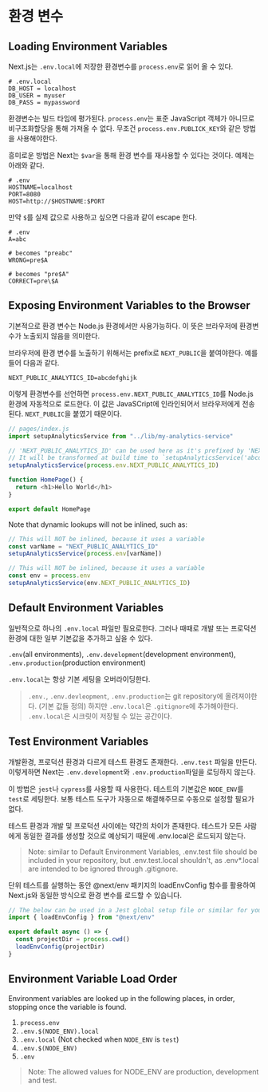 # 환경 변수

## Loading Environment Variables

Next.js는 `.env.local`에 저장한 환경변수를 `process.env`로 읽어 올 수 있다.

```
# .env.local
DB_HOST = localhost
DB_USER = myuser
DB_PASS = mypassword
```

환경변수는 빌드 타임에 평가된다. `process.env`는 표준 JavaScript 객체가 아니므로 비구조화할당을 통해 가져올 수 없다. 무조건 `process.env.PUBLICK_KEY`와 같은 방법을 사용해야한다.

흥미로운 방법은 Next는 `$var`을 통해 환경 변수를 재사용할 수 있다는 것이다. 예제는 아래와 같다.

```
# .env
HOSTNAME=localhost
PORT=8080
HOST=http://$HOSTNAME:$PORT
```

만약 `$`를 실제 값으로 사용하고 싶으면 다음과 같이 escape 한다.

```
# .env
A=abc

# becomes "preabc"
WRONG=pre$A

# becomes "pre$A"
CORRECT=pre\$A
```

## Exposing Environment Variables to the Browser

기본적으로 환경 변수는 Node.js 환경에서만 사용가능하다. 이 뜻은 브라우저에 환경변수가 노출되지 않음을 의미한다.

브라우저에 환경 변수를 노출하기 위해서는 prefix로 `NEXT_PUBLIC`을 붙여야한다. 예를 들어 다음과 같다.

```
NEXT_PUBLIC_ANALYTICS_ID=abcdefghijk
```

이렇게 환경변수를 선언하면 `process.env.NEXT_PUBLIC_ANALYTICS_ID`를 Node.js 환경에 자동적으로 로드한다.
이 값은 JavaSCript에 인라인되어서 브라우저에게 전송된다. `NEXT_PUBLIC`을 붙였기 때문이다.

```js
// pages/index.js
import setupAnalyticsService from "../lib/my-analytics-service"

// 'NEXT_PUBLIC_ANALYTICS_ID' can be used here as it's prefixed by 'NEXT_PUBLIC_'.
// It will be transformed at build time to `setupAnalyticsService('abcdefghijk')`.
setupAnalyticsService(process.env.NEXT_PUBLIC_ANALYTICS_ID)

function HomePage() {
  return <h1>Hello World</h1>
}

export default HomePage
```

Note that dynamic lookups will not be inlined, such as:

```js
// This will NOT be inlined, because it uses a variable
const varName = "NEXT_PUBLIC_ANALYTICS_ID"
setupAnalyticsService(process.env[varName])

// This will NOT be inlined, because it uses a variable
const env = process.env
setupAnalyticsService(env.NEXT_PUBLIC_ANALYTICS_ID)
```

## Default Environment Variables

일반적으로 하나의 `.env.local` 파일만 필요로한다. 그러나 때때로 개발 또는 프로덕션 환경에 대한 일부 기본값을 추가하고 싶을 수 있다.

`.env`(all environments), `.env.development`(development environment), `.env.production`(production environment)

`.env.local`는 항상 기본 세팅을 오버라이딩한다.

> `.env.`, `.env.devleopment`, `.env.production`는 git repository에 올려져야한다. (기본 값들 정의) 하지만 `.env.local`은 `.gitignore`에 추가해야한다. `.env.local`은 시크릿이 저장될 수 있는 공간이다.

## Test Environment Variables

개발환경, 프로덕션 환경과 다르게 테스트 환경도 존재한다. `.env.test` 파일을 만든다.
이렇게하면 Next는 `.env.development`와 `.env.production`파일을 로딩하지 않는다.

이 방법은 `jest`나 `cypress`를 사용할 때 사용한다. 테스트의 기본값은 `NODE_ENV`를 `test`로 세팅한다. 보통 테스트 도구가 자동으로 해결해주므로 수동으로 설정할 필요가 없다.

테스트 환경과 개발 및 프로덕션 사이에는 약간의 차이가 존재한다. 테스트가 모든 사람에게 동일한 결과를 생성할 것으로 예상되기 때문에 .env.local은 로드되지 않는다.

> Note: similar to Default Environment Variables, .env.test file should be included in your repository, but .env.test.local shouldn't, as .env\*.local are intended to be ignored through .gitignore.

단위 테스트를 실행하는 동안 @next/env 패키지의 loadEnvConfig 함수를 활용하여 Next.js와 동일한 방식으로 환경 변수를 로드할 수 있습니다.

```js
// The below can be used in a Jest global setup file or similar for your testing set-up
import { loadEnvConfig } from "@next/env"

export default async () => {
  const projectDir = process.cwd()
  loadEnvConfig(projectDir)
}
```

## Environment Variable Load Order

Environment variables are looked up in the following places, in order, stopping once the variable is found.

1. `process.env`
2. `.env.$(NODE_ENV).local`
3. `.env.local` (Not checked when `NODE_ENV` is `test`)
4. `.env.$(NODE_ENV)`
5. `.env`

> Note: The allowed values for NODE_ENV are production, development and test.
